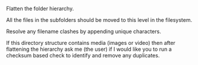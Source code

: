 Flatten the folder hierarchy.

All the files in the subfolders should be moved to this level in the filesystem.

Resolve any filename clashes by appending unique characters. 

If this directory structure contains media (images or video) then after flattening the hierarchy ask me (the user) if I would like you to run a checksum based check to identify and remove any duplicates.